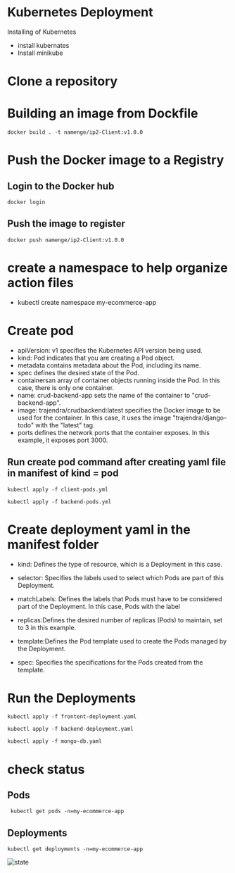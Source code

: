 # Kubernetes Deployment
Installing of Kubernetes 
- install kubernates
- Install minikube

# Clone a repository


# Building an image from Dockfile

```
docker build . -t namenge/ip2-Client:v1.0.0
```

# Push the Docker image to a Registry
## Login to the Docker hub
```
docker login
```
## Push the image to register

```
docker push namenge/ip2-Client:v1.0.0
```
# create a namespace to help organize action files
- kubectl create namespace my-ecommerce-app
# Create pod
- apiVersion: v1 specifies the Kubernetes API version being used.
- kind: Pod indicates that you are creating a Pod object.
- metadata contains metadata about the Pod, including its name.
- spec defines the desired state of the Pod.
- containersan array of container objects running inside the Pod. In this case, there is only one container.
- name: crud-backend-app sets the name of the container to "crud-backend-app".
- image: trajendra/crudbackend:latest specifies the Docker image to be used for the container. In this case, it uses the image "trajendra/django-todo" with the "latest" tag.
- ports defines the network ports that the container exposes. In this example, it exposes port 3000.


## Run create pod command after creating yaml file in manifest of kind = pod
 ```
 kubectl apply -f client-pods.yml
 ```
 ```
 kubectl apply -f backend-pods.yml
 ```
 
# Create deployment yaml in the manifest folder
- kind: Defines the type of resource, which is a Deployment in this case.

 - selector: Specifies the labels used to select which Pods are part of this Deployment.

 - matchLabels: Defines the labels that Pods must have to be considered part of the Deployment. In this case, Pods with the label
 - replicas:Defines the desired number of replicas (Pods) to maintain, set to 3 in this example.
 - template:Defines the Pod template used to create the Pods managed by the Deployment.
 - spec: Specifies the specifications for the Pods created from the template.

 # Run the Deployments

 ```
 kubectl apply -f frontent-deployment.yaml 
 ```

 ```
 kubectl apply -f backend-deployment.yaml 
 ```

 ```
 kubectl apply -f mongo-db.yaml 
 ```

# check status 
## Pods
 ```
  kubectl get pods -n=my-ecommerce-app
 ```
 ## Deployments
  ```
  kubectl get deployments -n=my-ecommerce-app
 ```
![state](https://github.com/user-attachments/assets/072c5dba-d4fc-45c1-a6a7-9179e6eb1b2c)

